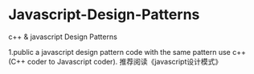 Javascript-Design-Patterns
==========================

c++ & javascript Design Patterns

1.public a javascript design pattern code with the same pattern use c++ (C++ coder to Javascript coder).
推荐阅读《javascript设计模式》
